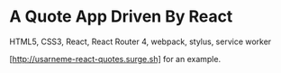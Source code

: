 # A Quote App Driven By React


HTML5, CSS3, React, React Router 4, webpack, stylus, service worker

[http://usarneme-react-quotes.surge.sh] for an example.